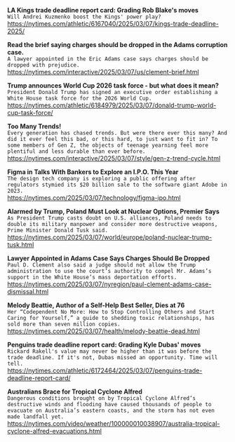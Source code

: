 **LA Kings trade deadline report card: Grading Rob Blake's moves**\
`Will Andrei Kuzmenko boost the Kings' power play?`\
https://nytimes.com/athletic/6167040/2025/03/07/kings-trade-deadline-2025/

**Read the brief saying charges should be dropped in the Adams corruption case.**\
`A lawyer appointed in the Eric Adams case says charges should be dropped with prejudice.`\
https://nytimes.com/interactive/2025/03/07/us/clement-brief.html

**Trump announces World Cup 2026 task force - but what does it mean?**\
`President Donald Trump has signed an executive order establishing a White House task force for the 2026 World Cup.`\
https://nytimes.com/athletic/6184979/2025/03/07/donald-trump-world-cup-task-force/

**Too Many Trends!**\
`Every generation has chased trends. But were there ever this many? And did it ever feel this bad, or this hard, to just want to fit in? To some members of Gen Z, the objects of teenage yearning feel more plentiful and less durable than ever before.`\
https://nytimes.com/interactive/2025/03/07/style/gen-z-trend-cycle.html

**Figma in Talks With Bankers to Explore an I.P.O. This Year**\
`The design tech company is exploring a public offering after regulators stymied its $20 billion sale to the software giant Adobe in 2023.`\
https://nytimes.com/2025/03/07/technology/figma-ipo.html

**Alarmed by Trump, Poland Must Look at Nuclear Options, Premier Says**\
`As President Trump casts doubt on U.S. alliances, Poland needs to double its military manpower and consider more destructive weapons, Prime Minister Donald Tusk said.`\
https://nytimes.com/2025/03/07/world/europe/poland-nuclear-trump-tusk.html

**Lawyer Appointed in Adams Case Says Charges Should Be Dropped**\
`Paul D. Clement also said a judge should not allow the Trump administration to use the court’s authority to compel Mr. Adams’s support in the White House’s mass deportation efforts.`\
https://nytimes.com/2025/03/07/nyregion/paul-clement-adams-case-dismissal.html

**Melody Beattie, Author of a Self-Help Best Seller, Dies at 76**\
`Her “Codependent No More: How to Stop Controlling Others and Start Caring for Yourself,” a guide to shedding toxic relationships, has sold more than seven million copies.`\
https://nytimes.com/2025/03/07/health/melody-beattie-dead.html

**Penguins trade deadline report card: Grading Kyle Dubas' moves**\
`Rickard Rakell's value may never be higher than it was before the trade deadline. If it's not, Dubas missed an opportunity. Time will tell.`\
https://nytimes.com/athletic/6172464/2025/03/07/penguins-trade-deadline-report-card/

**Australians Brace for Tropical Cyclone Alfred**\
`Dangerous conditions brought on by Tropical Cyclone Alfred’s destructive winds and flooding have caused thousands of people to evacuate on Australia’s eastern coasts, and the storm has not even made landfall yet.`\
https://nytimes.com/video/weather/100000010038907/australia-tropical-cyclone-alfred-evacuations.html

